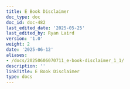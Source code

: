 ```yaml
---
title: E Book Disclaimer
doc_type: doc
doc_id: doc-482
last_edited_date: '2025-05-25'
last_edited_by: Ryan Laird
version: '1.0'
weight: 2
date: '2025-06-12'
aliases:
- /docs/20250606070711_e-book-disclaimer_1_1/
description: ''
linkTitle: E Book Disclaimer
type: docs
---
```


